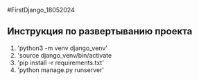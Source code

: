#FirstDjango_18052024
## Инструкция по развертыванию проекта
1. 'python3 -m venv django_venv'
2. 'source django_venv/bin/activate
3. 'pip install -r requirements.txt'
4. 'python manage.py runserver'
